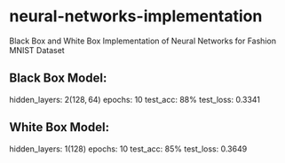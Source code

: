 # neural-networks-implementation
Black Box and White Box Implementation of Neural Networks for Fashion MNIST Dataset
## Black Box Model:
hidden_layers: $2 (128, 64)$
epochs: $10$
test_acc: $88\%$
test_loss: $0.3341$
<br>
## White Box Model:
hidden_layers: $1 (128)$
epochs: $10$
test_acc: $85\%$
test_loss: $0.3649$
